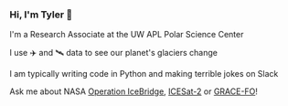 ### Hi, I'm Tyler &#128075;

I'm a Research Associate at the UW APL Polar Science Center

I use &#9992;&#65039; and &#128752;&#65039; data to see our planet's glaciers change

I am typically writing code in Python and making terrible jokes on Slack

Ask me about NASA [Operation IceBridge](https://icebridge.gsfc.nasa.gov/), [ICESat-2](https://icesat-2.gsfc.nasa.gov/) or [GRACE-FO](https://www.nasa.gov/missions/grace-fo)!

<!--
**tsutterley/tsutterley** is a ✨ _special_ ✨ repository because its `README.md` (this file) appears on your GitHub profile.

Here are some ideas to get you started:

- 🔭 I’m currently working on ...
- 🌱 I’m currently learning ...
- 👯 I’m looking to collaborate on ...
- 🤔 I’m looking for help with ...
- 💬 Ask me about ...
- 📫 How to reach me: ...
- 😄 Pronouns: ...
- ⚡ Fun fact: ...
-->
